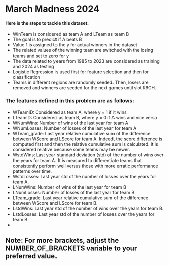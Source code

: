 # March Madness 2024
#### Here is the steps to tackle this dataset:
- WinTeam is considered as team A and LTeam as team B
- The goal is to predict if A beats B
- Value 1 is assigned to the y for actual winners in the dataset
- The related values of the winning team are switched with the losing teams and set to zero for y
- The data related to years from 1985 to 2023 are considered as training and 2024 as testing
- Logistic Regression is used first for feature selection and then for classification
- Teams in different regions are randomly seeded. Then, losers are removed and winners are seeded for the next games until slot R6CH.

### The features defined in this problem are as follows:

- WTeamID: Considered as team A, where y = 1 if it wins
- LTeamID: Considered as team B, where y = 0 if A wins and vice versa
- WNumWins: Number of wins of the last year for team A
- WNumLosses: Number of losses of the last year for team A
- WTeam_grade: Last year relative cumulative sum of the difference between WScore and LScore for team A. Indeed, the score difference is computed first and then the relative cumulative sum is calculated. It is considered relative because some teams may be newer.
- WstdWins: Last year standard deviation (std) of the number of wins over the years for team A. It is measured to differentiate teams that consistently perform well versus those with more erratic performance patterns over time.
- WstdLosses: Last year std of the number of losses over the years for team A.
- LNumWins: Number of wins of the last year for team B
- LNumLosses: Number of losses of the last year for team B
- LTeam_grade: Last year relative cumulative sum of the difference between WScore and LScore for team B.
- LstdWins: Last year std of the number of wins over the years for team B.
- LstdLosses: Last year std of the number of losses over the years for team B.
- 
## Note: For more brackets, adjust the NUMBER_OF_BRACKETS variable to your preferred value.
